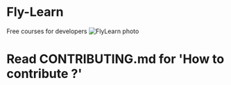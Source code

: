 # Fly-Learn
Free courses for developers 
![FlyLearn photo](https://github.com/GDSC-BSIOTR/Fly-Learn/blob/main/Fly%20Learn%20Readme.png)

# Read CONTRIBUTING.md for 'How to contribute ?'

